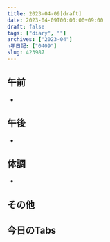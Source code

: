 ```yaml
---
title: 2023-04-09[draft]
date: 2023-04-09T00:00:00+09:00
draft: false
tags: ["diary", ""]
archives: ["2023-04"]
n年日記: ["0409"]
slug: 423987
---
```

## 午前
- 
## 午後
- 
## 体調
- 
## その他
## 今日のTabs